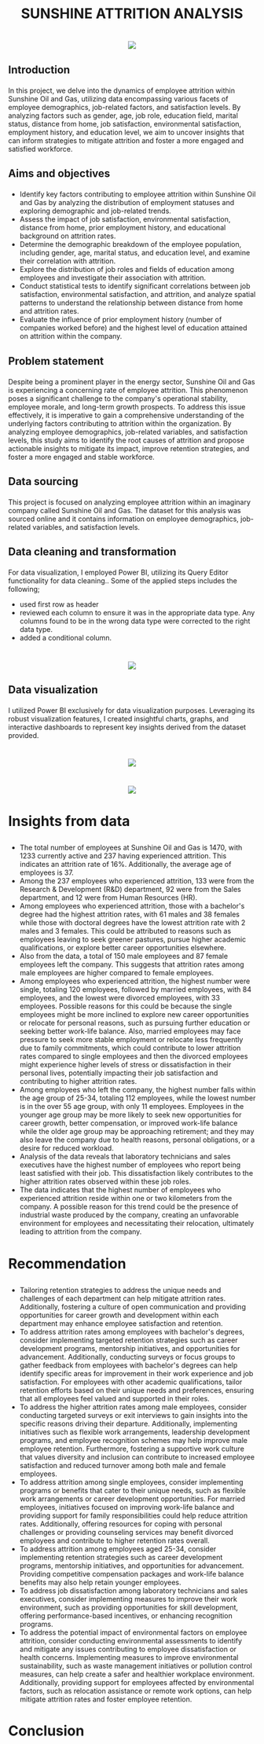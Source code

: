 # <p align='center'/> SUNSHINE ATTRITION ANALYSIS </p>
# <div align='center'/><img src='Images/Image1.jpeg'></div>
## <p align='left'/> Introduction </p>
In this project, we delve into the dynamics of employee attrition within Sunshine Oil and Gas, utilizing data encompassing various facets of employee demographics, job-related factors, and satisfaction levels. By analyzing factors such as gender, age, job role, education field, marital status, distance from home, job satisfaction, environmental satisfaction, employment history, and education level, we aim to uncover insights that can inform strategies to mitigate attrition and foster a more engaged and satisfied workforce.
## <p align='left'/> Aims and objectives </p>
- Identify key factors contributing to employee attrition within Sunshine Oil and Gas by analyzing the distribution of employment statuses and exploring demographic and job-related trends.
- Assess the impact of job satisfaction, environmental satisfaction, distance from home, prior employment history, and educational background on attrition rates.
- Determine the demographic breakdown of the employee population, including gender, age, marital status, and education level, and examine their correlation with attrition.
- Explore the distribution of job roles and fields of education among employees and investigate their association with attrition.
- Conduct statistical tests to identify significant correlations between job satisfaction, environmental satisfaction, and attrition, and analyze spatial patterns to understand the relationship between distance from home and attrition rates.
- Evaluate the influence of prior employment history (number of companies worked before) and the highest level of education attained on attrition within the company.
## <p align='left'/> Problem statement </p>
Despite being a prominent player in the energy sector, Sunshine Oil and Gas is experiencing a concerning rate of employee attrition. This phenomenon poses a significant challenge to the company's operational stability, employee morale, and long-term growth prospects. To address this issue effectively, it is imperative to gain a comprehensive understanding of the underlying factors contributing to attrition within the organization. By analyzing employee demographics, job-related variables, and satisfaction levels, this study aims to identify the root causes of attrition and propose actionable insights to mitigate its impact, improve retention strategies, and foster a more engaged and stable workforce.
## <p align='left'/> Data sourcing </p>
This project is focused on analyzing employee attrition within an imaginary company called Sunshine Oil and Gas. The dataset for this analysis was sourced online and it contains information on employee demographics, job-related variables, and satisfaction levels.
## <p align='left'/> Data cleaning and transformation </p>
For data visualization, I employed Power BI, utilizing its Query Editor functionality for data cleaning.. Some of the applied steps includes the following;
- used first row as header
- reviewed each column to ensure it was in the appropriate data type. Any columns found to be in the wrong data type were corrected to the right data type.
- added a conditional column.
# <div align='center'/><img src='Images/Image2.JPG'></div>
## <p align='left'/> Data visualization </p>
I utilized Power BI exclusively for data visualization purposes. Leveraging its robust visualization features, I created insightful charts, graphs, and interactive dashboards to represent key insights derived from the dataset provided.
# <div align='center'/><img src='Images/Image3.JPG'></div>
# <div align='center'/><img src='Images/Image4.JPG'></div>
# <p align='left'/> Insights from data </p>
- The total number of employees at Sunshine Oil and Gas is 1470, with 1233 currently active and 237 having experienced attrition. This indicates an attrition rate of 16%. Additionally, the average age of employees is 37.
- Among the 237 employees who experienced attrition, 133 were from the Research & Development (R&D) department, 92 were from the Sales department, and 12 were from Human Resources (HR).
- Among employees who experienced attrition, those with a bachelor's degree had the highest attrition rates, with 61 males and 38 females while those with doctoral degrees have the lowest attrition rate with 2 males and 3 females. This could be attributed to reasons such as employees leaving to seek greener pastures, pursue higher academic qualifications, or explore better career opportunities elsewhere.
- Also from the data, a total of 150 male employees and 87 female employees left the company. This suggests that attrition rates among male employees are higher compared to female employees.
- Among employees who experienced attrition, the highest number were single, totaling 120 employees, followed by married employees, with 84 employees, and the lowest were divorced employees, with 33 employees. Possible reasons for this could be because the single employees might be more inclined to explore new career opportunities or relocate for personal reasons, such as pursuing further education or seeking better work-life balance. Also, married employees may face pressure to seek more stable employment or relocate less frequently due to family commitments, which could contribute to lower attrition rates compared to single employees and then the divorced employees might experience higher levels of stress or dissatisfaction in their personal lives, potentially impacting their job satisfaction and contributing to higher attrition rates.
- Among employees who left the company, the highest number falls within the age group of 25-34, totaling 112 employees, while the lowest number is in the over 55 age group, with only 11 employees. Employees in the younger age group may be more likely to seek new opportunities for career growth, better compensation, or improved work-life balance while the older age group may be approaching retirement; and they may also leave the company due to health reasons, personal obligations, or a desire for reduced workload.
- Analysis of the data reveals that laboratory technicians and sales executives have the highest number of employees who report being least satisfied with their job. This dissatisfaction likely contributes to the higher attrition rates observed within these job roles.
- The data indicates that the highest number of employees who experienced attrition reside within one or two kilometers from the company. A possible reason for this trend could be the presence of industrial waste produced by the company, creating an unfavorable environment for employees and necessitating their relocation, ultimately leading to attrition from the company.

# <p align='left'/> Recommendation </p>
- Tailoring retention strategies to address the unique needs and challenges of each department can help mitigate attrition rates. Additionally, fostering a culture of open communication and providing opportunities for career growth and development within each department may enhance employee satisfaction and retention.
- To address attrition rates among employees with bachelor's degrees, consider implementing targeted retention strategies such as career development programs, mentorship initiatives, and opportunities for advancement. Additionally, conducting surveys or focus groups to gather feedback from employees with bachelor's degrees can help identify specific areas for improvement in their work experience and job satisfaction. For employees with other academic qualifications, tailor retention efforts based on their unique needs and preferences, ensuring that all employees feel valued and supported in their roles.
- To address the higher attrition rates among male employees, consider conducting targeted surveys or exit interviews to gain insights into the specific reasons driving their departure. Additionally, implementing initiatives such as flexible work arrangements, leadership development programs, and employee recognition schemes may help improve male employee retention. Furthermore, fostering a supportive work culture that values diversity and inclusion can contribute to increased employee satisfaction and reduced turnover among both male and female employees.
- To address attrition among single employees, consider implementing programs or benefits that cater to their unique needs, such as flexible work arrangements or career development opportunities. For married employees, initiatives focused on improving work-life balance and providing support for family responsibilities could help reduce attrition rates. Additionally, offering resources for coping with personal challenges or providing counseling services may benefit divorced employees and contribute to higher retention rates overall.
- To address attrition among employees aged 25-34, consider implementing retention strategies such as career development programs, mentorship initiatives, and opportunities for advancement. Providing competitive compensation packages and work-life balance benefits may also help retain younger employees.
- To address job dissatisfaction among laboratory technicians and sales executives, consider implementing measures to improve their work environment, such as providing opportunities for skill development, offering performance-based incentives, or enhancing recognition programs.
- To address the potential impact of environmental factors on employee attrition, consider conducting environmental assessments to identify and mitigate any issues contributing to employee dissatisfaction or health concerns. Implementing measures to improve environmental sustainability, such as waste management initiatives or pollution control measures, can help create a safer and healthier workplace environment. Additionally, providing support for employees affected by environmental factors, such as relocation assistance or remote work options, can help mitigate attrition rates and foster employee retention.









# <p align='left'/> Conclusion </p>
